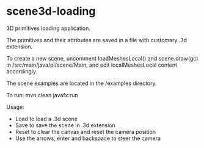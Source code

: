 # scene3d-loading

3D primitives loading application. 

The primitives and their attributes are saved in a file with customary .3d extension.

To create a new scene, uncomment loadMeshesLocal() and scene.draw(gc) in /src/main/java/pl/scene/Main, and edit localMeshesLocal content accordingly.

The scene examples are located in the /examples directory.

To run: mvn clean javafx:run

Usage:

- Load to load a .3d scene
- Save to save the scene in .3d extension
- Reset to clear the canvas and reset the camera position
- Use the arrows, enter and backspace to steer the camera
